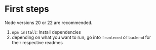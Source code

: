 # First steps

Node versions 20 or 22 are recommended.
1. `npm install`: Install dependencies
2. depending on what you want to run, go into `frontened` or `backend` for their respective readmes